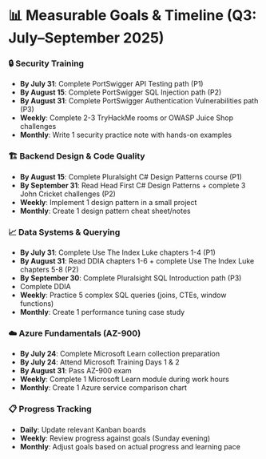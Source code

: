 # 📊 Measurable Goals & Timeline (Q3: July–September 2025)

### 🔒 Security Training
- **By July 31**: Complete PortSwigger API Testing path (P1)
- **By August 15**: Complete PortSwigger SQL Injection path (P2) 
- **By August 31**: Complete PortSwigger Authentication Vulnerabilities path (P3)
- **Weekly**: Complete 2-3 TryHackMe rooms or OWASP Juice Shop challenges
- **Monthly**: Write 1 security practice note with hands-on examples

### 🏗️ Backend Design & Code Quality
- **By August 15**: Complete Pluralsight C# Design Patterns course (P1)
- **By September 31**: Read Head First C# Design Patterns + complete 3 John Cricket challenges (P2)
- **Weekly**: Implement 1 design pattern in a small project
- **Monthly**: Create 1 design pattern cheat sheet/notes

### 📈 Data Systems & Querying
- **By July 31**: Complete Use The Index Luke chapters 1-4 (P1)
- **By August 31**: Read DDIA chapters 1-6 + complete Use The Index Luke chapters 5-8 (P2)
- **By September 30**: Complete Pluralsight SQL Introduction path (P3)
- Complete DDIA
- **Weekly**: Practice 5 complex SQL queries (joins, CTEs, window functions)
- **Monthly**: Create 1 performance tuning case study

### ☁️ Azure Fundamentals (AZ-900)
- **By July 24**: Complete Microsoft Learn collection preparation
- **By July 24**: Attend Microsoft Training Days 1 & 2
- **By August 31**: Pass AZ-900 exam
- **Weekly**: Complete 1 Microsoft Learn module during work hours
- **Monthly**: Create 1 Azure service comparison chart

### 📋 Progress Tracking
- **Daily**: Update relevant Kanban boards
- **Weekly**: Review progress against goals (Sunday evening)
- **Monthly**: Adjust goals based on actual progress and learning pace 